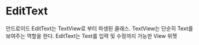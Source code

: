 # EditText

 안드로이드 EditText는 TextView로 부터 파생된 클래스. TextView는 단순히 Text를 보여주는 역할을 한다. EditText는 Text를 입력 및 수정까지 가능한 View 위젯